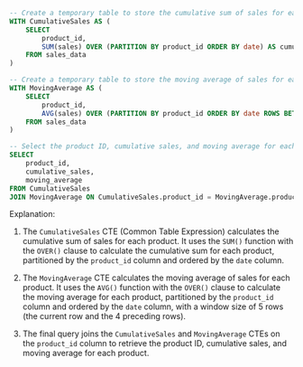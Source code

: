 ```sql
-- Create a temporary table to store the cumulative sum of sales for each product
WITH CumulativeSales AS (
    SELECT
        product_id,
        SUM(sales) OVER (PARTITION BY product_id ORDER BY date) AS cumulative_sales
    FROM sales_data
)

-- Create a temporary table to store the moving average of sales for each product
WITH MovingAverage AS (
    SELECT
        product_id,
        AVG(sales) OVER (PARTITION BY product_id ORDER BY date ROWS BETWEEN 4 PRECEDING AND CURRENT ROW) AS moving_average
    FROM sales_data
)

-- Select the product ID, cumulative sales, and moving average for each product
SELECT
    product_id,
    cumulative_sales,
    moving_average
FROM CumulativeSales
JOIN MovingAverage ON CumulativeSales.product_id = MovingAverage.product_id;
```

Explanation:

1. The `CumulativeSales` CTE (Common Table Expression) calculates the cumulative sum of sales for each product. It uses the `SUM()` function with the `OVER()` clause to calculate the cumulative sum for each product, partitioned by the `product_id` column and ordered by the `date` column.

2. The `MovingAverage` CTE calculates the moving average of sales for each product. It uses the `AVG()` function with the `OVER()` clause to calculate the moving average for each product, partitioned by the `product_id` column and ordered by the `date` column, with a window size of 5 rows (the current row and the 4 preceding rows).

3. The final query joins the `CumulativeSales` and `MovingAverage` CTEs on the `product_id` column to retrieve the product ID, cumulative sales, and moving average for each product.